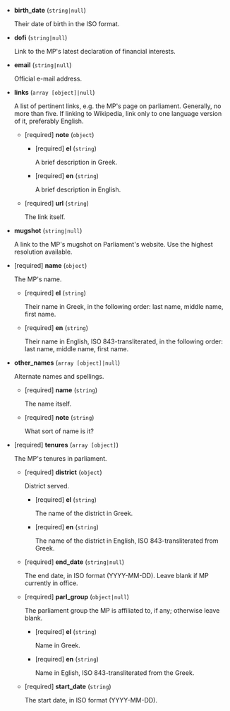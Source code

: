 * **birth_date** (`string|null`)

    Their date of birth in the ISO format.

* **dofi** (`string|null`)

    Link to the MP's latest declaration of financial interests.

* **email** (`string|null`)

    Official e-mail address.

* **links** (`array [object]|null`)

    A list of pertinent links, e.g. the MP's page on parliament. Generally, no more than five. If linking to Wikipedia, link only to one language version of it, preferably English.

    * [required] **note** (`object`)

        * [required] **el** (`string`)

            A brief description in Greek.

        * [required] **en** (`string`)

            A brief description in English.

    * [required] **url** (`string`)

        The link itself.

* **mugshot** (`string|null`)

    A link to the MP's mugshot on Parliament's website. Use the highest resolution available.

* [required] **name** (`object`)

    The MP's name.

    * [required] **el** (`string`)

        Their name in Greek, in the following order: last name, middle name, first name.

    * [required] **en** (`string`)

        Their name in English, ISO 843-transliterated, in the following order: last name, middle name, first name.

* **other_names** (`array [object]|null`)

    Alternate names and spellings.

    * [required] **name** (`string`)

        The name itself.

    * [required] **note** (`string`)

        What sort of name is it?

* [required] **tenures** (`array [object]`)

    The MP's tenures in parliament.

    * [required] **district** (`object`)

        District served.

        * [required] **el** (`string`)

            The name of the district in Greek.

        * [required] **en** (`string`)

            The name of the district in English, ISO 843-transliterated from Greek.

    * [required] **end_date** (`string|null`)

        The end date, in ISO format (YYYY-MM-DD). Leave blank if MP currently in office.

    * [required] **parl_group** (`object|null`)

        The parliament group the MP is affiliated to, if any; otherwise leave blank.

        * [required] **el** (`string`)

            Name in Greek.

        * [required] **en** (`string`)

            Name in Eglish, ISO 843-transliterated from the Greek.

    * [required] **start_date** (`string`)

        The start date, in ISO format (YYYY-MM-DD).
